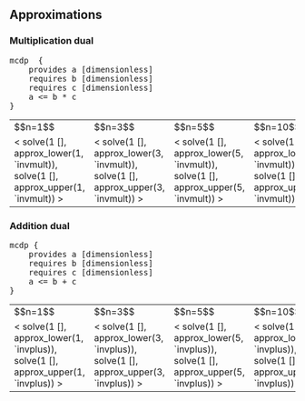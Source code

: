 


## Approximations


### Multiplication dual

<pre class='mcdp' id='invmult'>
mcdp  {
    provides a [dimensionless]
    requires b [dimensionless]
    requires c [dimensionless]
    a <= b * c
}
</pre>
<!-- <pre class='ndp_graph_templatized'>`invmult</pre> -->

<table class="approx">
    <tr>
        <td>$$n=1$$</td>
        <td>$$n=3$$</td>
        <td>$$n=5$$</td>
        <td>$$n=10$$</td>
        <td>$$n=25$$</td>
    </tr>
    <tr>
        <td>
        <img class='plot_value_generic'>
            &lt; solve(1 [], approx_lower(1, `invmult)),
                 solve(1 [], approx_upper(1, `invmult))  &gt;
        </img>
        </td>
        <td>
        <img class='plot_value_generic'>
            &lt; solve(1 [], approx_lower(3, `invmult)),
                 solve(1 [], approx_upper(3, `invmult))  &gt;
        </img>
        </td>
        <td>
        <img class='plot_value_generic'>
            &lt; solve(1 [], approx_lower(5, `invmult)),
                 solve(1 [], approx_upper(5, `invmult))  &gt;
        </img>
        </td>
        <td>
        <img class='plot_value_generic'>
            &lt; solve(1 [], approx_lower(10, `invmult)),
                 solve(1 [], approx_upper(10, `invmult))  &gt;
        </img>
        </td>
        <td>
        <img class='plot_value_generic'>
            &lt; solve(1 [], approx_lower(25, `invmult)),
                 solve(1 [], approx_upper(25, `invmult))  &gt;
        </img>
        </td>
    </tr>

</table>


### Addition dual

<pre class='mcdp' id='invplus'>
mcdp {
    provides a [dimensionless]
    requires b [dimensionless]
    requires c [dimensionless]
    a <= b + c
}
</pre>
<!-- <pre class='ndp_graph_templatized'>`invplus</pre> -->

<table class="approx">
    <tr>
        <td>$$n=1$$</td>
        <td>$$n=3$$</td>
        <td>$$n=5$$</td>
        <td>$$n=10$$</td>
        <td>$$n=25$$</td>
    </tr>
    <tr>
        <td>
        <img class='plot_value_generic'>
            &lt; solve(1 [], approx_lower(1, `invplus)),
                 solve(1 [], approx_upper(1, `invplus))  &gt;
        </img>
        </td>
        <td>
        <img class='plot_value_generic'>
            &lt; solve(1 [], approx_lower(3, `invplus)),
                 solve(1 [], approx_upper(3, `invplus))  &gt;
        </img>
        </td>
        <td>
        <img class='plot_value_generic'>
            &lt; solve(1 [], approx_lower(5, `invplus)),
                 solve(1 [], approx_upper(5, `invplus))  &gt;
        </img>
        </td>
        <td>
        <img class='plot_value_generic'>
            &lt; solve(1 [], approx_lower(10, `invplus)),
                 solve(1 [], approx_upper(10, `invplus))  &gt;
        </img>
        </td>
        <td>
        <img class='plot_value_generic'>
            &lt; solve(1 [], approx_lower(25, `invplus)),
                 solve(1 [], approx_upper(25, `invplus))  &gt;
        </img>
        </td>
    </tr>

</table>

<style type='text/css'>
table.approx img {
    width: 10em;
}

</style>
